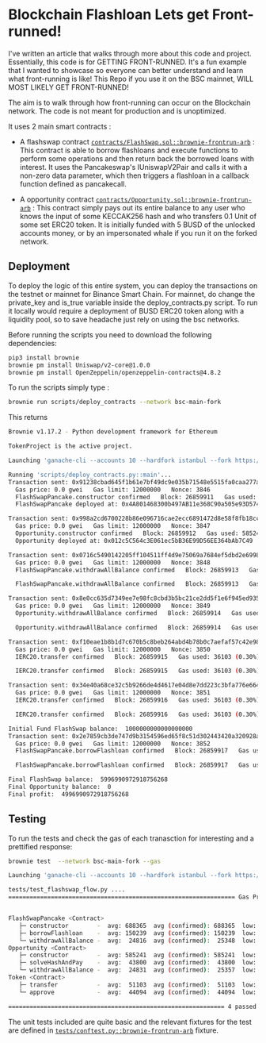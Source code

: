 # Blockchain Flashloan Lets get Front-runned!

I've written an article that walks through more about this code and project.
Essentially, this code is for GETTING FRONT-RUNNED. It's a fun example that I wanted to showcase so everyone can better understand and learn what front-running is like! This Repo if you use it on the BSC mainnet, WILL MOST LIKELY GET FRONT-RUNNED!

The aim is to walk through how front-running can occur on the Blockchain network. The code is not meant for production and is unoptimized.

It uses 2 main smart contracts :

- A flashswap contract [`contracts/FlashSwap.sol::brownie-frontrun-arb`](contracts/FlashSwap.sol) : This contract is able to borrow flashloans and execute functions to perform some operations and then return back the borrowed loans with interest. It uses the Pancakeswap's IUniswapV2Pair and calls it with a non-zero data parameter, which then triggers a flashloan in a callback function defined as pancakecall.

- A opportunity contract [`contracts/Opportunity.sol::brownie-frontrun-arb`](contracts/Opportunity.sol) : This contract simply pays out its entire balance to any user who knows the input of some KECCAK256 hash and who transfers 0.1 Unit of some set ERC20 token. It is initially funded with 5 BUSD of the unlocked accounts money, or by an impersonated whale if you run it on the forked network.

## Deployment

To deploy the logic of this entire system, you can deploy the transactions on the testnet or mainnet for Binance Smart Chain. For mainnet, do change the private_key and is_true variable inside the deploy_contracts.py script. To run it locally would require a deployment of BUSD ERC20 token along with a liquidity pool, so to save headache just rely on using the bsc networks.

Before running the scripts you need to download the following dependencies:

```bash
pip3 install brownie
brownie pm install Uniswap/v2-core@1.0.0
brownie pm install OpenZeppelin/openzeppelin-contracts@4.8.2
```

To run the scripts simply type :

```bash
brownie run scripts/deploy_contracts --network bsc-main-fork
```

This returns

```bash
Brownie v1.17.2 - Python development framework for Ethereum

TokenProject is the active project.

Launching 'ganache-cli --accounts 10 --hardfork istanbul --fork https://bsc-dataseed.binance.org --gasLimit 12000000 --mnemonic brownie --port 8545 --chainId 56'...

Running 'scripts/deploy_contracts.py::main'...
Transaction sent: 0x91238cbad645f1b61e7bf49dc9e035b71548e5515fa0caa277ab8c3e4148dfd6
  Gas price: 0.0 gwei   Gas limit: 12000000   Nonce: 3846
  FlashSwapPancake.constructor confirmed   Block: 26859911   Gas used: 688365 (5.74%)
  FlashSwapPancake deployed at: 0x4A801468300b497AB11e368C90a505e93D574aF0

Transaction sent: 0x998a2cd6700228b86e096716cae2ecc6891472d8e58f8fb18ccfd68007d9c17c
  Gas price: 0.0 gwei   Gas limit: 12000000   Nonce: 3847
  Opportunity.constructor confirmed   Block: 26859912   Gas used: 585241 (4.88%)
  Opportunity deployed at: 0x012c5C564c3E061ec5bB36E99D56EE364bAb7C49

Transaction sent: 0x0716c5490142205ff104511ff4d9e75069a7684ef5dbd2e69986ce248f426e19
  Gas price: 0.0 gwei   Gas limit: 12000000   Nonce: 3848
  FlashSwapPancake.withdrawAllBalance confirmed   Block: 26859913   Gas used: 31948 (0.27%)

  FlashSwapPancake.withdrawAllBalance confirmed   Block: 26859913   Gas used: 31948 (0.27%)

Transaction sent: 0x8e0cc635d7349ee7e98fc8cbd3b5bc21ce2dd5f1e6f945ed93506f7c804626fb
  Gas price: 0.0 gwei   Gas limit: 12000000   Nonce: 3849
  Opportunity.withdrawAllBalance confirmed   Block: 26859914   Gas used: 31957 (0.27%)

  Opportunity.withdrawAllBalance confirmed   Block: 26859914   Gas used: 31957 (0.27%)

Transaction sent: 0xf10eae1b8b1d7c670b5c8beb264abd4b78b0c7aefaf57c42e9893ae85fbdb119
  Gas price: 0.0 gwei   Gas limit: 12000000   Nonce: 3850
  IERC20.transfer confirmed   Block: 26859915   Gas used: 36103 (0.30%)

  IERC20.transfer confirmed   Block: 26859915   Gas used: 36103 (0.30%)

Transaction sent: 0x34e40a68ce32c5b9266de4d4617e04d8e7dd223c3bfa776e66444d3bc5e67e4d
  Gas price: 0.0 gwei   Gas limit: 12000000   Nonce: 3851
  IERC20.transfer confirmed   Block: 26859916   Gas used: 36103 (0.30%)

  IERC20.transfer confirmed   Block: 26859916   Gas used: 36103 (0.30%)

Initial Fund FlashSwap balance:  1000000000000000000
Transaction sent: 0x2e7859cb3de747d9b3154596ed65f8c51d302443420a320928a684d34172bea1
  Gas price: 0.0 gwei   Gas limit: 12000000   Nonce: 3852
  FlashSwapPancake.borrowFlashloan confirmed   Block: 26859917   Gas used: 150239 (1.25%)

  FlashSwapPancake.borrowFlashloan confirmed   Block: 26859917   Gas used: 150239 (1.25%)

Final FlashSwap balance:  5996990972918756268
Final Opportunity balance:  0
Final profit:  4996990972918756268
```

## Testing

To run the tests and check the gas of each tranasction for interesting and a prettified response:

```bash
brownie test  --network bsc-main-fork --gas
```

```bash
Launching 'ganache-cli --accounts 10 --hardfork istanbul --fork https://bsc-dataseed.binance.org --gasLimit 12000000 --mnemonic brownie --port 8545 --chainId 56'...

tests/test_flashswap_flow.py ....                                                                                                      [100%]
================================================================ Gas Profile =================================================================


FlashSwapPancake <Contract>
   ├─ constructor        -  avg: 688365  avg (confirmed): 688365  low: 688365  high: 688365
   ├─ borrowFlashloan    -  avg: 150239  avg (confirmed): 150239  low: 150239  high: 150239
   └─ withdrawAllBalance -  avg:  24816  avg (confirmed):  25348  low:  22693  high:  25348
Opportunity <Contract>
   ├─ constructor        -  avg: 585241  avg (confirmed): 585241  low: 585241  high: 585241
   ├─ solveHashAndPay    -  avg:  43800  avg (confirmed):  43800  low:  43800  high:  43800
   └─ withdrawAllBalance -  avg:  24831  avg (confirmed):  25357  low:  22731  high:  25357
Token <Contract>
   ├─ transfer           -  avg:  51103  avg (confirmed):  51103  low:  51091  high:  51115
   └─ approve            -  avg:  44094  avg (confirmed):  44094  low:  44094  high:  44094

============================================================= 4 passed in 14.10s =============================================================
```

The unit tests included are quite basic and the relevant fixtures for the test are defined in [`tests/conftest.py::brownie-frontrun-arb`](tests/conftest.py) fixture.
